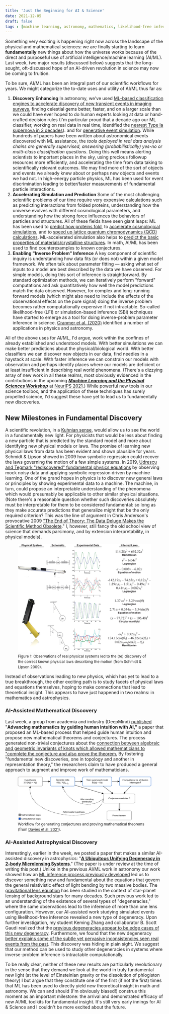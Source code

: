 ```yaml
---
title: 'Just the Beginning for AI & Science'
date: 2021-12-05
draft: false
tags : [machine learning, astronomy, mathematics, likelihood-free inference, microlensing, arxiv]
---
```


Something very exciting is happening right now across the landscape of the physical and mathematical sciences: we are finally starting to learn **fundamentally** new things about how the universe works because of the direct and purposeful use of artificial intelligence/machine learning (AI/ML). Last week, two major results (discussed below) suggests that the long-sought, oft-discussed hope of an AI-driven revolution in science may now be coming to fruition.

To be sure, AI/ML has been an integral part of our scientific workflows for years. We might categorize the to-date uses and utility of AI/ML thus far as: 

1. **Discovery Enhancing** 
In astronomy, we've used [ML-based classification engines to accelerate discovery of new transient events in imaging surveys](https://ui.adsabs.harvard.edu/abs/2012PASP..124.1175B/abstract), finding celestial gems better, faster, and on a larger scale than we could have ever hoped to do human experts looking at data or hand-crafted decision rules (I'm particular proud that a decade ago our ML classifier, working on real data in real time, identified the [nearest Type Ia supernova in 3 decades](https://newscenter.lbl.gov/2011/08/25/supernova/)). and for [generative event simulation](https://ui.adsabs.harvard.edu/abs/2018PhRvD..97a4021P/abstract).  While hundreds of papers have been written about astronomical events discovered with ML assistance, the *tools deployed in real data analysis chains are generally supervised, answering (probabilistically) yes-no or multi-class classification questions*. Doing this well means alerting scientists to important places in the sky, using precious followup resources more efficiently, and accelerating the time from data taking to scientifically relevant outcomes. We may find more of the sort of objects and events we already knew about or perhaps new objects and events we had not. In high-energy particle physics, ML has been used for event discrimination leading to better/faster measurements of fundamental particle interactions.
2. **Accelerating Simulation and Prediction**
Some of the most challenging scientific problems of our time require very expensive calculations such as predicting interactions from folded proteins, understanding how the universe evolves with different cosmological parameters, and understanding how the strong force influences the behaviors of particles and structures. All of these fields have seen giant leaps: ML has been used to [predict how proteins fold](https://www.nature.com/articles/d41586-020-03348-4),  to [accelerate cosmological simulations](https://www.cmu.edu/news/stories/archives/2021/may/machine-learning-cosmology.html), and to [speed up lattice quantum chromodynamics (QCD) calculations](https://journals.aps.org/prd/abstract/10.1103/PhysRevD.97.094506). ML-accelerated simulation also helps to [predict the basic properties of materials/crystalline structures](https://www.nature.com/articles/s41467-020-19964-7). In math, AI/ML has been used to find counterexamples to known conjectures.
3. **Enabling "Inverse Problem" Inference** 
A key component of scientific inquiry is understanding how data fits (or does not) within a given model framework. We often talk about parameter fitting — asking what set of inputs to a model are best described by the data we have observed. For simple models, doing this sort of inference is straightforward. By standard optimization methods, we can iteratively perform "forward" computations and ask quantitatively how well the model predictions match the data observed. However, for complex and long-running forward models (which might also need to include the effects of the observational effects on the pure signal) doing the inverse problem becomes rather computationally expensive if not intractable. So-called likelihood-free (LFI) or simulation-based inference (SBI) techniques have started to emerge as a tool for doing inverse-problem parameter inference in science. [Cranmer et al. (2020)](https://www.pnas.org/content/117/48/30055) identified a number of applications in physics and astronomy.

All of the above uses for AI/ML, I'd argue, work within the confines of already established and understood models. With better simulations we can make better predictions about the physical/biological world. With better classifiers we can discover new objects in our data, find needles in a haystack at scale. With faster inference we can constrain our models with observation and perhaps identify places where our models are deficient or at least insufficient in describing real world phenomena. (There's a dizzying array of new work in all these realms, most obviously evidenced in the contributions in the upcoming ***[Machine Learning and the Physical Sciences Workshop](https://neurips.cc/Conferences/2021/Schedule?showEvent=21862)*** at [NeurIPS 2021](https://neurips.cc/Conferences/2021/).) While powerful new tools in our science toolbox, and the application of these techniques has surely propelled science, I'd suggest these have yet to lead us to fundamentally new discoveries. 

## New Milestones in Fundamental Discovery

A scientific revolution, in a [Kuhnian sense](https://www.nature.com/articles/484164a), would allow us to see the world in a fundamentally new light. For physicists that would be less about finding a new particle that is predicted by the standard model and more about identifying new physical models or laws. The promise of learning new physical laws from data has been evident and shown plausible for years. Schmidt & Lipson showed in 2009 how symbolic regression could recover the laws governing the motion of a few simple systems. In 2019, [Udrescu and Tegmark "rediscovered" fundamental physics equations](https://arxiv.org/abs/1905.11481) by observing mock noisy data and applying symbolic regression driven by machine learning. One of the grand hopes in physics is to discover new general laws or principles by showing experimental data to a machine. The machine, in turn, could propose an interpretable understanding of the phenomena which would presumably be applicable to other similar physical situations. (Note there's a reasonable question whether such discoveries absolutely must be interpretable for them to be considered fundamental: so long as they make accurate predictions that generalize might that be the only required criterion?  This was the line of argument in Chris Anderson's provocative 2009 ["The End of Theory: The Data Deluge Makes the Scientific Method Obsolete](https://www.wired.com/2008/06/pb-theory/)." I, however, still fancy the old school view of science that demands parsimony, and by extension interpretability, in physical models).

<figure>
<img src="324_81_f3.jpeg" alt="Figure 1: Observations of real physical systems led to the (re) discovery of the correct known physical laws describing the motion (from [Schmidt & Lipson 2009](https://www.science.org/doi/10.1126/science.1165893))">
<figcaption><small>
Figure 1: Observations of real physical systems led to the (re) discovery of the correct known physical laws describing the motion (from <a link="https://www.science.org/doi/10.1126/science.1165893">Schmidt & Lipson 2009</a>).</small>
</figcaption>
</figure>

Instead of observations leading to new physics, which has yet to lead to a true breakthrough, the other exciting path is to study facets of physical laws and equations themselves, hoping to make connections that lead to theoretical insight. This appears to have just happened in two realms: in mathematics and astrophysics.

### AI-Assisted Mathematical Discovery

Last week, a group from academia and industry (DeepMind) [published](https://www.nature.com/articles/s41586-021-04086-x) "**Advancing mathematics by guiding human intuition with AI,"** a paper that proposed an ML-based process that helped guide human intuition and propose new mathematical theorems and conjectures. The process generated non-trivial conjectures about the [connection between algebraic and geometric invariants of knots which allowed mathematicians to "complete the conjecture and also prove the theorem.](https://www.newscientist.com/article/2299564-deepmind-ai-collaborates-with-humans-on-two-mathematical-breakthroughs/) By fostering "fundamental new discoveries, one in topology and another in representation theory," the researchers claim to have produced a general approach to augment and improve work of mathematicians.

<figure>
<img src="41586_2021_4086_Fig1_HTML.png" alt="Workflow for generating conjectures and proving mathematical theorems (from Davies et al."</img> 
<figcaption>
<small> Workflow for generating conjectures and proving mathematical theorems (from <a href="https://www.nature.com/articles/s41586-021-04086-x">Davies et al. 2021</a>).
</small>
</figure>

### AI-Assisted Astrophysical Discovery

Interestingly, earlier in the week, we posted a paper that makes a similar AI-assisted discovery in astrophysics: "[**A Ubiquitous Unifying Degeneracy in 2-body Microlensing Systems**](https://arxiv.org/abs/2111.13696)."  (The paper is under review at the time of writing this post.) Unlike in the previous AI/ML work in astronomy our work showed how an [ML inference process previously developed](https://arxiv.org/abs/2102.05673) led us to discover something new and fundamental about the equations that govern the general relativistic effect of light bending by two massive bodies. The [gravitational lens equation](https://en.wikipedia.org/wiki/Gravitational_lensing_formalism#Thin_lens_approximation) has been studied in the context of star-planet lensing of background stars for many decades. Such previous work led to an understanding of the existence of several types of "degeneracies," where the same observations lead to the inference of more than one lens configuration. However, our AI-assisted work studying simulated events using likelihood-free inference revealed a new type of degeneracy. Upon further investigation, my student Keming Zhang and collaborator B. Scott Gaudi realized that the [previous degeneracies appear to be edge cases of this new degeneracy](https://twitter.com/bsgaudi/status/1466452287770005509). Furthermore, we found that the new degeneracy [better explains some of the subtle yet pervasive inconsistencies seen real events from the past](https://twitter.com/bsgaudi/status/1466452337241772035). This discovery was hiding in plain sight. We suggest that our method can be used to study other degeneracies in systems where inverse-problem inference is intractable computationally.

To be really clear, neither of these new results are particularly revolutionary in the sense that they demand we look at the world in truly fundamental new light (at the level of Einsteinian gravity or the dissolution of phlogiston theory) I but argue that they constitute one of the first (if not the first) times that ML has been used to directly yield new theoretical insight in math and astronomy. We can and should (I'm obviously biased!) construe this moment as an important milestone: the arrival and demonstrated efficacy of new AI/ML toolkits for fundamental insight. It's still very early innings for AI & Science and I couldn't be more excited about the future.